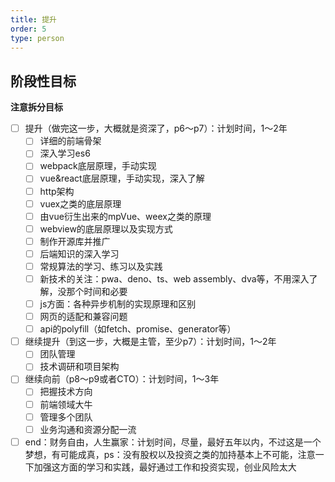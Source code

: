 ```yaml
---
title: 提升
order: 5
type: person
---
```

## 阶段性目标

**注意拆分目标**

- [ ] 提升（做完这一步，大概就是资深了，p6～p7）：计划时间，1～2年
  - [ ] 详细的前端骨架
  - [ ] 深入学习es6
  - [ ] webpack底层原理，手动实现
  - [ ] vue&react底层原理，手动实现，深入了解
  - [ ] http架构
  - [ ] vuex之类的底层原理
  - [ ] 由vue衍生出来的mpVue、weex之类的原理
  - [ ] webview的底层原理以及实现方式
  - [ ] 制作开源库并推广
  - [ ] 后端知识的深入学习
  - [ ] 常规算法的学习、练习以及实践
  - [ ] 新技术的关注：pwa、deno、ts、web assembly、dva等，不用深入了解，没那个时间和必要
  - [ ] js方面：各种异步机制的实现原理和区别
  - [ ] 网页的适配和兼容问题
  - [ ] api的polyfill（如fetch、promise、generator等）
- [ ] 继续提升（到这一步，大概是主管，至少p7）：计划时间，1～2年
  - [ ] 团队管理
  - [ ] 技术调研和项目架构
- [ ] 继续向前（p8～p9或者CTO）：计划时间，1～3年
  - [ ] 把握技术方向
  - [ ] 前端领域大牛
  - [ ] 管理多个团队
  - [ ] 业务沟通和资源分配一流
- [ ] end：财务自由，人生赢家：计划时间，尽量，最好五年以内，不过这是一个梦想，有可能成真，ps：没有股权以及投资之类的加持基本上不可能，注意一下加强这方面的学习和实践，最好通过工作和投资实现，创业风险太大